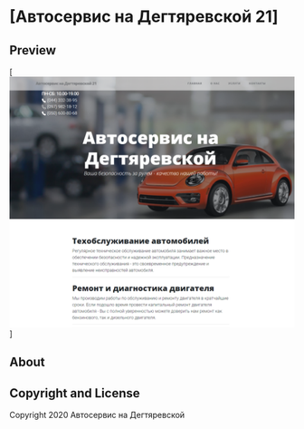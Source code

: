 # [Aвтосервис на Дегтяревской 21]

## Preview
[![site](https://github.com/yuliayaskevych/yuliayaskevych.github.io/raw/main/img/preview.png)]

## About

## Copyright and License

Copyright 2020 Автосервис на Дегтяревской 
